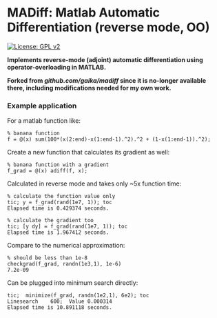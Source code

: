 # MADiff: Matlab Automatic Differentiation (reverse mode, OO)

[![License: GPL v2](https://img.shields.io/badge/License-GPL_v2-blue.svg)](https://www.gnu.org/licenses/old-licenses/gpl-2.0.en.html)

__Implements reverse-mode (adjoint) automatic differentiation using operator-overloading in MATLAB.__

__Forked from *github.com/gaika/madiff* since it is no-longer available there,
including modifications needed for my own work.__



### Example application

For a matlab function like: 

    % banana function
    f = @(x) sum(100*(x(2:end)-x(1:end-1).^2).^2 + (1-x(1:end-1)).^2);

Create a new function that calculates its gradient as well:

    % banana function with a gradient
    f_grad = @(x) adiff(f, x);

Calculated in reverse mode and takes only ~5x function time:

    % calculate the function value only
    tic; y = f_grad(rand(1e7, 1)); toc
    Elapsed time is 0.429374 seconds.
    
    % calculate the gradient too
    tic; [y dy] = f_grad(rand(1e7, 1)); toc
    Elapsed time is 1.967412 seconds.

Compare to the numerical approximation:

    % should be less than 1e-8
    checkgrad(f_grad, randn(1e3,1), 1e-6)
    7.2e-09

Can be plugged into minimum search directly:

    tic;  minimize(f_grad, randn(1e2,1), 6e2); toc
    Linesearch    600;  Value 0.000314
    Elapsed time is 10.891118 seconds.

